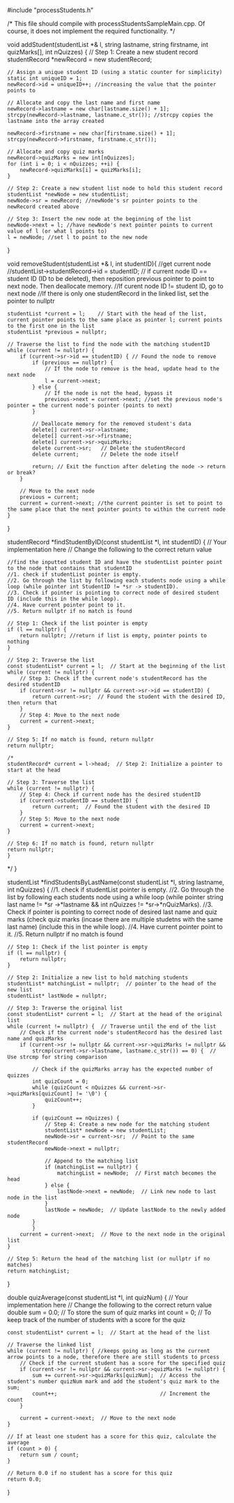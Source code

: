 #include "processStudents.h"

/*
   This file should compile with processStudentsSampleMain.cpp.
   Of course, it does not implement the required functionality.
*/

void addStudent(studentList *& l,
                string lastname,
                string firstname,
                int quizMarks[],
                int nQuizzes)
{
 // Step 1: Create a new student record
    studentRecord *newRecord = new studentRecord;

    // Assign a unique student ID (using a static counter for simplicity)
    static int uniqueID = 1;
    newRecord->id = uniqueID++; //increasing the value that the pointer points to

    // Allocate and copy the last name and first name
    newRecord->lastname = new char[lastname.size() + 1];
    strcpy(newRecord->lastname, lastname.c_str()); //strcpy copies the lastname into the array created

    newRecord->firstname = new char[firstname.size() + 1];
    strcpy(newRecord->firstname, firstname.c_str());

    // Allocate and copy quiz marks
    newRecord->quizMarks = new int[nQuizzes];
    for (int i = 0; i < nQuizzes; ++i) {
        newRecord->quizMarks[i] = quizMarks[i];
    }

    // Step 2: Create a new student list node to hold this student record
    studentList *newNode = new studentList;
    newNode->sr = newRecord; //newNode's sr pointer points to the newRecord created above

    // Step 3: Insert the new node at the beginning of the list
    newNode->next = l; //have newNode's next pointer points to current value of l (or what l points to)
    l = newNode; //set l to point to the new node
}


void removeStudent(studentList *& l, int studentID){
//get current node
//studentList->studentRecord->id = studentID;
// if current node ID == student ID (ID to be deleted), then reposition previous pointer to point to next node. Then deallocate memory.
//If curent node ID != student ID, go to next node
//If there is only one studentRecord in the linked list, set the pointer to nullptr

    studentList *current = l;    // Start with the head of the list, current pointer points to the same place as pointer l; current points to the first one in the list
    studentList *previous = nullptr;

    // Traverse the list to find the node with the matching studentID
    while (current != nullptr) {
        if (current->sr->id == studentID) { // Found the node to remove
            if (previous == nullptr) {
                // If the node to remove is the head, update head to the next node
                l = current->next;
            } else {
                // If the node is not the head, bypass it
                previous->next = current->next; //set the previous node's pointer = the current node's pointer (points to next)
            }

            // Deallocate memory for the removed student's data
            delete[] current->sr->lastname;
            delete[] current->sr->firstname;
            delete[] current->sr->quizMarks;
            delete current->sr;   // Delete the studentRecord
            delete current;       // Delete the node itself

            return; // Exit the function after deleting the node -> return or break?
        }

        // Move to the next node
        previous = current;
        current = current->next; //the current pointer is set to point to the same place that the next pointer points to within the current node
    }
}


studentRecord *findStudentByID(const studentList *l,
                               int studentID)
{
    // Your implementation here
    // Change the following to the correct return value


    //find the inputted student ID and have the studentList pointer point to the node that contains that studentID
    //1. check if studentList pointer is empty.
    //2. Go through the list by following each students node using a while loop (while pointer int StudentID != *sr -> studentID).
    //3. Check if pointer is pointing to correct node of desired student ID (include this in the while loop).
    //4. Have current pointer point to it.
    //5. Return nullptr if no match is found

    // Step 1: Check if the list pointer is empty
    if (l == nullptr) {
        return nullptr; //return if list is empty, pointer points to nothing
    }

    // Step 2: Traverse the list
    const studentList* current = l;  // Start at the beginning of the list
    while (current != nullptr) {
        // Step 3: Check if the current node's studentRecord has the desired studentID
        if (current->sr != nullptr && current->sr->id == studentID) {
            return current->sr;  // Found the student with the desired ID, then return that
        }
        // Step 4: Move to the next node
        current = current->next;
    }

    // Step 5: If no match is found, return nullptr
    return nullptr;

    /*
    studentRecord* current = l->head;  // Step 2: Initialize a pointer to start at the head

    // Step 3: Traverse the list
    while (current != nullptr) {
        // Step 4: Check if current node has the desired studentID
        if (current->studentID == studentID) {
            return current;  // Found the student with the desired ID
        }
        // Step 5: Move to the next node
        current = current->next;
    }

    // Step 6: If no match is found, return nullptr
    return nullptr;
    }
*/
}

studentList *findStudentsByLastName(const studentList *l,
                                    string lastname,
                                    int nQuizzes)
{
    //1. check if studentList pointer is empty.
    //2. Go through the list by following each students node using a while loop (while pointer string last name != *sr ->*lastname && int nQuizzes != *sr->*nQuizMarks).
    //3. Check if pointer is pointing to correct node of desired last name and quiz marks (check quiz marks (incase there are multiple studetns with the same last name) (include this in the while loop).
    //4. Have current pointer point to it.
    //5. Return nullptr if no match is found

    // Step 1: Check if the list pointer is empty
    if (l == nullptr) {
        return nullptr;
    }

    // Step 2: Initialize a new list to hold matching students
    studentList* matchingList = nullptr;  // pointer to the head of the new list
    studentList* lastNode = nullptr;

    // Step 3: Traverse the original list
    const studentList* current = l;  // Start at the head of the original list
    while (current != nullptr) {  // Traverse until the end of the list
        // Check if the current node's studentRecord has the desired last name and quizMarks
        if (current->sr != nullptr && current->sr->quizMarks != nullptr &&
            strcmp(current->sr->lastname, lastname.c_str()) == 0) {  // Use strcmp for string comparison

            // Check if the quizMarks array has the expected number of quizzes
            int quizCount = 0;
            while (quizCount < nQuizzes && current->sr->quizMarks[quizCount] != '\0') {
                quizCount++;
            }

            if (quizCount == nQuizzes) {
                // Step 4: Create a new node for the matching student
                studentList* newNode = new studentList;
                newNode->sr = current->sr;  // Point to the same studentRecord
                newNode->next = nullptr;

                // Append to the matching list
                if (matchingList == nullptr) {
                    matchingList = newNode;  // First match becomes the head
                } else {
                    lastNode->next = newNode;  // Link new node to last node in the list
                }
                lastNode = newNode;  // Update lastNode to the newly added node
            }
            }
        current = current->next;  // Move to the next node in the original list
    }

    // Step 5: Return the head of the matching list (or nullptr if no matches)
    return matchingList;
}

double quizAverage(const studentList *l, int quizNum) {
    // Your implementation here
    // Change the following to the correct return value
    double sum = 0.0;     // To store the sum of quiz marks
    int count = 0;        // To keep track of the number of students with a score for the quiz

    const studentList* current = l;  // Start at the head of the list

    // Traverse the linked list
    while (current != nullptr) { //keeps going as long as the current arrow points to a node, therefore there are still students to prcess
        // Check if the current student has a score for the specified quiz
        if (current->sr != nullptr && current->sr->quizMarks != nullptr) {
            sum += current->sr->quizMarks[quizNum];  // Access the student's number quizNum mark and add the student's quiz mark to the sum;
            count++;                                 // Increment the count
        }

        current = current->next;  // Move to the next node
    }

    // If at least one student has a score for this quiz, calculate the average
    if (count > 0) {
        return sum / count;
    }

    // Return 0.0 if no student has a score for this quiz
    return 0.0;
}

